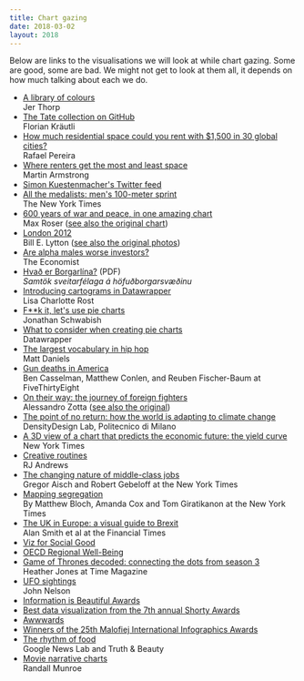 ```yaml
---
title: Chart gazing
date: 2018-03-02
layout: 2018
---
```


Below are links to the visualisations we will look at while chart gazing. Some are good, some are bad. We might not get to look at them all, it depends on how much talking about each we do.

- [A library of colours](https://medium.com/@blprnt/a-library-of-colors-5953577a26c0)  
  Jer Thorp
- [The Tate collection on GitHub](http://research.kraeutli.com/index.php/2013/11/the-tate-collection-on-github/)  
  Florian Kräutli
- [How much residential space could you rent with $1,500 in 30 global cities?](https://urbandemographics.blogspot.is/2018/02/how-much-residential-space-could-you.html)  
  Rafael Pereira
- [Where renters get the most and least space](https://www.statista.com/chart/11451/where-renters-get-the-most-and-least-space/)  
  Martin Armstrong
- [Simon Kuestenmacher's Twitter feed](https://twitter.com/simongerman600)
- [All the medalists: men's 100-meter sprint](http://www.nytimes.com/interactive/2012/08/05/sports/olympics/the-100-meter-dash-one-race-every-medalist-ever.html)  
  The New York Times
- [600 years of war and peace, in one amazing chart](https://www.vox.com/2015/6/23/8832311/war-casualties-600-years)  
  Max Roser ([see also the original chart](https://ourworldindata.org/slides/war-and-violence/#/6))
- [London 2012](https://moverdb.com/average-london-photos/)  
  Bill E. Lytton ([see also the original photos](https://www.flickr.com/photos/billelytton/albums/72157659739747150))
- [Are alpha males worse investors?](https://www.economist.com/blogs/graphicdetail/2018/02/daily-chart-13)  
  The Economist
- [Hvað er Borgarlína?](http://ssh.is/images/stories/svaedisskipulag/Borgarlina/AuglystTillaga/Hvad_er_Borgarlina-kynningarglaerur.m.pdf) (PDF)  
  _Samtök sveitarfélaga á höfuðborgarsvæðinu_
- [Introducing cartograms in Datawrapper](https://blog.datawrapper.de/cartograms/)  
  Lisa Charlotte Rost
- [F**k it, let's use pie charts](https://policyviz.com/2018/01/11/fk-it-lets-use-pie-charts/)  
  Jonathan Schwabish
- [What to consider when creating pie charts](https://academy.datawrapper.de/article/127-what-to-consider-when-creating-a-pie-chart)  
  Datawrapper
- [The largest vocabulary in hip hop](https://pudding.cool/2017/02/vocabulary/)  
  Matt Daniels
- [Gun deaths in America](https://fivethirtyeight.com/features/gun-deaths/)  
  Ben Casselman, Matthew Conlen, and Reuben Fischer-Baum at FiveThirtyEight
- [On their way: the journey of foreign fighters](https://www.informationisbeautifulawards.com/showcase/2323)  
  Alessandro Zotta ([see also the original](http://alessandrozotta.it/on-their-way/))
- [The point of no return: how the world is adapting to climate change](http://labs.densitydesign.org/ddxii/es01/group01/)  
  DensityDesign Lab, Politecnico di Milano
- [A 3D view of a chart that predicts
the economic future: the yield curve](https://www.nytimes.com/interactive/2015/03/19/upshot/3d-yield-curve-economic-growth.html)  
  New York Times
- [Creative routines](https://www.informationisbeautifulawards.com/showcase/483-creative-routines)  
  RJ Andrews
- [The changing nature of middle-class jobs](https://www.nytimes.com/interactive/2015/02/23/business/economy/the-changing-nature-of-middle-class-jobs.html)  
  Gregor Aisch and Robert Gebeloff at the New York Times
- [Mapping segregation](https://www.nytimes.com/interactive/2015/07/08/us/census-race-map.html)  
  By Matthew Bloch, Amanda Cox and Tom Giratikanon at the New York Times
- [The UK in Europe: a visual guide to Brexit](https://ig.ft.com/sites/the-uk-in-europe/)  
  Alan Smith et al at the Financial Times
- [Viz for Social Good](https://www.vizforsocialgood.com/our-work)
- [OECD Regional Well-Being](https://www.oecdregionalwellbeing.org/)
- [Game of Thrones decoded: connecting the dots from season 3](http://img.timeinc.net/time/wp/interactives/apps/GOT2014/img/gameofthronesdecoded_3_2x.jpg)  
  Heather Jones at Time Magazine
- [UFO sightings](http://uxblog.idvsolutions.com/2015/06/sightings.html)  
  John Nelson
- [Information is Beautiful Awards](https://www.informationisbeautifulawards.com/)
- [Best data visualization from the 7th annual Shorty Awards](http://shortyawards.com/category/7th/data-visualization)
- [Awwwards](https://www.awwwards.com/websites/data-visualization/)
- [Winners of the 25th Malofiej International Infographics Awards](https://iguacel.github.io/malofiej/)
- [The rhythm of food](http://rhythm-of-food.net/)  
  Google News Lab and Truth & Beauty
- [Movie narrative charts](https://xkcd.com/657/)  
  Randall Munroe
